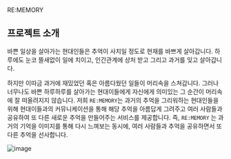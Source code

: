 RE:MEMORY

## 프로젝트 소개

바쁜 일상을 살아가는 현대인들은 추억이 사치일 정도로 현재를 바쁘게 살아갑니다.
하루에도 눈코 뜰새없이  일에 치이고, 인간관계에 상처 받고 그리고 과거를 잊고 살아갑니다.

하지만 이따금 과거에 재밌었던 혹은 아름다웠던 일들이 머리속을 스쳐갑니다. 그러나 너무나도 바쁜 하루하루를 살아가는 현대이들에게 자신에게 의미있는 그 순간이 머리속에 잘 떠올려지지 않습니다.
저희 `RE:MEMORY`는 과거의 추억을 그리워하는 현대인들을 위해 현대이들과의 커뮤니케이션을 통해 해당 추억을 아름답게 그려주고 여러 사람들과 공유하여 또 다른 새로운 추억을 만들어주는 서비스를 제공합니다.
즉, `RE:MEMORY` 는 과거의 기억을 이미지를 통해 다시 느껴보는 동시에, 여러 사람들과 추억을 공유하면서 또 다른 추억을 선사합니다.

![image](https://github.com/4th-Neordinary-HACKATHON-Team-A/.github/assets/96874318/c64600ff-89ac-4293-bcb0-660473059bd8)



